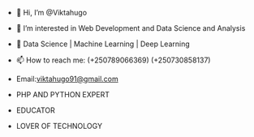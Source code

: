 - 👋 Hi, I’m @Viktahugo
- 👀 I’m interested in Web Development and Data Science and Analysis
- 🌱 Data Science | Machine Learning | Deep Learning
- 📫 How to reach me: (+250789066369) (+250730858137) 
- Email:viktahugo91@gmail.com

- PHP AND PYTHON EXPERT
- EDUCATOR
- LOVER OF TECHNOLOGY

<!---
Viktahugo/Viktahugo is a ✨ special ✨ repository because its `README.md` (this file) appears on your GitHub profile.
You can click the Preview link to take a look at your changes.
--->
